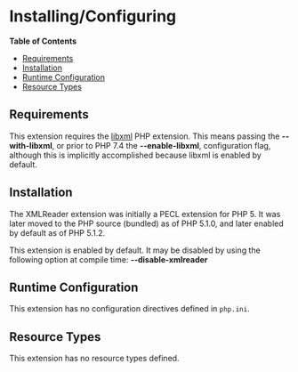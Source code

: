 Installing/Configuring
======================

**Table of Contents**

-   [Requirements](/xmlreader/setup.html#Requirements)
-   [Installation](/xmlreader/setup.html#Installation)
-   [Runtime
    Configuration](/xmlreader/setup.html#Runtime%20Configuration)
-   [Resource Types](/xmlreader/setup.html#Resource%20Types)

Requirements
------------

This extension requires the
<a href="/book/libxml.html" class="link">libxml</a> PHP extension. This
means passing the **--with-libxml**, or prior to PHP 7.4 the
**--enable-libxml**, configuration flag, although this is implicitly
accomplished because libxml is enabled by default.

Installation
------------

The XMLReader extension was initially a PECL extension for PHP 5. It was
later moved to the PHP source (bundled) as of PHP 5.1.0, and later
enabled by default as of PHP 5.1.2.

This extension is enabled by default. It may be disabled by using the
following option at compile time: **--disable-xmlreader**

Runtime Configuration
---------------------

This extension has no configuration directives defined in `php.ini`.

Resource Types
--------------

This extension has no resource types defined.
